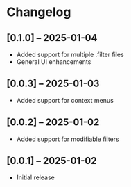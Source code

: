 # Changelog

## [0.1.0] – 2025-01-04
- Added support for multiple .filter files
- General UI enhancements

## [0.0.3] – 2025-01-03
- Added support for context menus

## [0.0.2] – 2025-01-02
- Added support for modifiable filters

## [0.0.1] – 2025-01-02
- Initial release 
